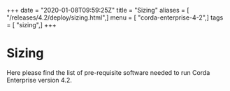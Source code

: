 +++
date = "2020-01-08T09:59:25Z"
title = "Sizing"
aliases = [ "/releases/4.2/deploy/sizing.html",]
menu = [ "corda-enterprise-4-2",]
tags = [ "sizing",]
+++


# Sizing

Here please find the list of pre-requisite software needed to run Corda Enterprise version 4.2.


